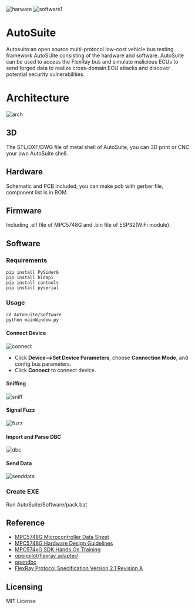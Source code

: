 ![harware](/Hardware/autosuite.jpg)
![software1](/Software/screenshot/sniffer.png)

# AutoSuite
Autosuite:an open source multi-protocol low-cost vehicle bus testing framework 
AutoSUite consisting of the hardware and software. AutoSuite can be used to access the FlexRay bus and simulate malicious ECUs to send forged data to realize cross-domain ECU attacks and discover potential security vulnerabilities.  
# Architecture
![arch](/Software/screenshot/AutoSuiteARCH.jpg)
## 3D
The STL/DXF/DWG file of metal shell of AutoSuite, you can 3D print or CNC your own AutoSuite shell.
## Hardware
Schematic and PCB included, you can make pcb with gerber file, component list is in BOM. 
## Firmware 
Including .elf file of MPC5748G and .bin file of ESP32(WiFi module).
## Software
### Requirements
```
pip install PySider6
pip install hidapi
pip install cantools
pip install pyserial
```
### Usage
```
cd AutoSuite/Software
python mainWindow.py
```
#### Connect Device
![connect](/Software/screenshot/setdevices.png)
* Click **Device-->Set Device Parameters**, choose **Connection Mode**, and config bus parameters.
* Click **Connect** to connect device. 

#### Sniffing 
![sniff](/Software/screenshot/sniffer.png) 
#### Signal Fuzz 
![fuzz](/Software/screenshot/signalfuzz.png) 
#### Import and Parse DBC 
![dbc](/Software/screenshot/importdbc.png)  
#### Send Data
![senddata](/Software/screenshot/senddata.png)

### Create EXE
Run AutoSuite/Software/pack.bat
## Reference
* [MPC5748G Microcontroller Data Sheet](https://www.nxp.com.cn/docs/en/data-sheet/MPC5748G.pdf) 
* [MPC5748G Hardware Design Guidelines](https://www.nxp.com/webapp/Download?colCode=AN5220) 
* [MPC574xG SDK Hands On Training](https://www.nxp.com/webapp/Download?colCode=MPC574xG-SDK-HOT) 
* [openpilot/flexray_adapter/](https://github.com/nanamiwang/openpilot/tree/flexray_bounty/flexray_adapter) 
* [opendbc](https://github.com/commaai/opendbc) 
* [FlexRay Protocol Specification Version 2.1 Revision A](https://www.softwareresearch.net/fileadmin/src/docs/teaching/SS08/PS_VS/FlexRayCommunicationSystem.pdf)    
## Licensing
MIT License

